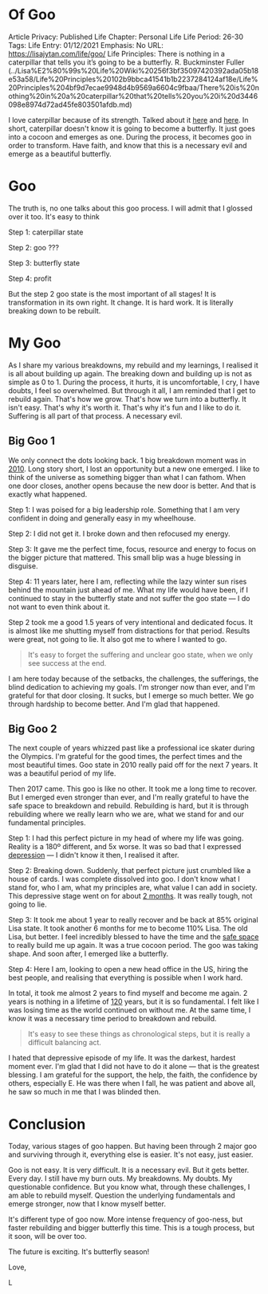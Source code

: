 # Of Goo

Article Privacy: Published
Life Chapter: Personal Life
Life Period: 26-30
Tags: Life
Entry: 01/12/2021
Emphasis: No
URL: https://lisajytan.com/life/goo/
Life Principles: There is nothing in a caterpillar that tells you it’s going to be a butterfly. R. Buckminster Fuller (../Lisa%E2%80%99s%20Life%20Wiki%20256f3bf35097420392ada05b18e53a58/Life%20Principles%20102b9bbca41541b1b2237284124af18e/Life%20Principles%204bf9d7ecae9948d4b9569a6604c9fbaa/There%20is%20nothing%20in%20a%20caterpillar%20that%20tells%20you%20i%20d3446098e8974d72ad45fe803501afdb.md)

I love caterpillar because of its strength. Talked about it [here](https://lisajytan.com/lessons/nature/) and [here](https://lisajytan.com/life/courage/). In short, caterpillar doesn't know it is going to become a butterfly. It just goes into a cocoon and emerges as one. During the process, it becomes goo in order to transform. Have faith, and know that this is a necessary evil and emerge as a beautiful butterfly. 

# Goo

The truth is, no one talks about this goo process. I will admit that I glossed over it too. It's easy to think

Step 1: caterpillar state

Step 2: goo ???

Step 3: butterfly state

Step 4: profit 

But the step 2 goo state is the most important of all stages! It is transformation in its own right. It change. It is hard work. It is literally breaking down to be rebuilt. 

# My Goo

As I share my various breakdowns, my rebuild and my learnings, I realised it is all about building up again. The breaking down and building up is not as simple as 0 to 1. During the process, it hurts, it is uncomfortable, I cry, I have doubts, I feel so overwhelmed. But through it all, I am reminded that I get to rebuild again. That's how we grow. That's how we turn into a butterfly. It isn't easy. That's why it's worth it. That's why it's fun and I like to do it. Suffering is all part of that process. A necessary evil. 

## Big Goo 1

We only connect the dots looking back. 1 big breakdown moment was in [2010](https://lisajytan.com/life/decade/). Long story short, I lost an opportunity but a new one emerged. I like to think of the universe as something bigger than what I can fathom. When one door closes, another opens because the new door is better. And that is exactly what happened. 

Step 1: I was poised for a big leadership role. Something that I am very confident in doing and generally easy in my wheelhouse. 

Step 2: I did not get it. I broke down and then refocused my energy.

Step 3: It gave me the perfect time, focus, resource and energy to focus on the bigger picture that mattered. This small blip was a huge blessing in disguise. 

Step 4: 11 years later, here I am, reflecting while the lazy winter sun rises behind the mountain just ahead of me. What my life would have been, if I continued to stay in the butterfly state and not suffer the goo state — I do not want to even think about it. 

Step 2 took me a good 1.5 years of very intentional and dedicated focus. It is almost like me shutting myself from distractions for that period. Results were great, not going to lie. It also got me to where I wanted to go. 

> It's easy to forget the suffering and unclear goo state, when we only see success at the end.
> 

I am here today because of the setbacks, the challenges, the sufferings, the blind dedication to achieving my goals. I'm stronger now than ever, and I'm grateful for that door closing. It sucks, but I emerge so much better. We go through hardship to become better. And I'm glad that happened. 

## Big Goo 2

The next couple of years whizzed past like a professional ice skater during the Olympics. I'm grateful for the good times, the perfect times and the most beautiful times. Goo state in 2010 really paid off for the next 7 years. It was a beautiful period of my life. 

Then 2017 came. This goo is like no other. It took me a long time to recover. But I emerged even stronger than ever, and I'm really grateful to have the safe space to breakdown and rebuild. Rebuilding is hard, but it is through rebuilding where we really learn who we are, what we stand for and our fundamental principles. 

Step 1: I had this perfect picture in my head of where my life was going. Reality is a 180º different, and 5x worse. It was so bad that I expressed [depression](https://lisajytan.com/lessons/beating-depression/) — I didn't know it then, I realised it after. 

Step 2: Breaking down. Suddenly, that perfect picture just crumbled like a house of cards. I was complete dissolved into goo. I don't know what I stand for, who I am, what my principles are, what value I can add in society. This depressive stage went on for about [2 months](https://lisajytan.com/poetry/51/). It was really tough, not going to lie. 

Step 3: It took me about 1 year to really recover and be back at 85% original Lisa state. It took another 6 months for me to become 110% Lisa. The old Lisa, but better. I feel incredibly blessed to have the time and the [safe space](https://lisajytan.com/poetry/safe-places/) to really build me up again. It was a true cocoon period. The goo was taking shape. And soon after, I emerged like a butterfly. 

Step 4: Here I am, looking to open a new head office in the US, hiring the best people, and realising that everything is possible when I work hard. 

In total, it took me almost 2 years to find myself and become me again. 2 years is nothing in a lifetime of [120](https://lisajytan.com/principles/my-way/) years, but it is so fundamental. I felt like I was losing time as the world continued on without me. At the same time, I know it was a necessary time period to breakdown and rebuild. 

> It's easy to see these things as chronological steps, but it is really a difficult balancing act.
> 

I hated that depressive episode of my life. It was the darkest, hardest moment ever. I'm glad that I did not have to do it alone — that is the greatest blessing. I am grateful for the support, the help, the faith, the confidence by others, especially E. He was there when I fall, he was patient and above all, he saw so much in me that I was blinded then.  

# Conclusion

Today, various stages of goo happen. But having been through 2 major goo and surviving through it, everything else is easier. It's not easy, just easier. 

Goo is not easy. It is very difficult. It is a necessary evil. But it gets better. Every day. I still have my burn outs. My breakdowns. My doubts. My questionable confidence. But you know what, through these challenges, I am able to rebuild myself. Question the underlying fundamentals and emerge stronger, now that I know myself better. 

It's different type of goo now. More intense frequency of goo-ness, but faster rebuilding and bigger butterfly this time. This is a tough process, but it soon, will be over too. 

The future is exciting. It's butterfly season! 

Love,

L